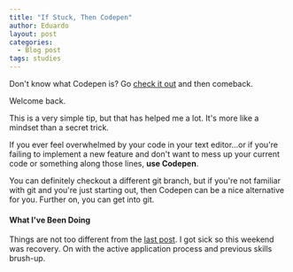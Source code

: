 ```yaml
---
title: "If Stuck, Then Codepen"
author: Eduardo
layout: post
categories:
  - Blog post
tags: studies
---
```


Don't know what Codepen is? Go [check it out](https://codepen.io/) and then comeback.

Welcome back.

This is a very simple tip, but that has helped me a lot. It's more like a mindset than a secret trick.

If you ever feel overwhelmed by your code in your text editor...or if you're failing to implement a new feature and don't want to mess up your current code or something along those lines, **use Codepen**.

You can definitely checkout a different git branch, but if you're not familiar with git and you're just starting out, then Codepen can be a nice alternative for you. Further on, you can get into git.

#### What I've Been Doing

Things are not too different from the [last post]({{site.url}}/grid-auto-fill-vs-auto-fit). I got sick so this weekend was recovery. On with the active application process and previous skills brush-up.

